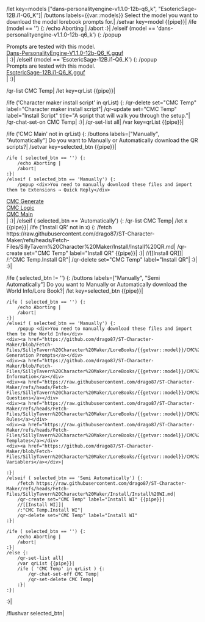 /let key=models ["dans-personalityengine-v1.1.0-12b-q6_k", "EsotericSage-12B.i1-Q6_K"]|
/buttons labels={{var::models}} Select the model you want to download the model lorebook prompts for.|
/setvar key=model {{pipe}}|
/ife (model == '') {:
	/echo Aborting |
	/abort
:}|
/elseif (model == 'dans-personalityengine-v1.1.0-12b-q6_k') {:
	/popup <div>Prompts are tested with this model.</div><div><a href="https://huggingface.co/bartowski/Dans-PersonalityEngine-V1.1.0-12b-GGUF/blob/main/Dans-PersonalityEngine-V1.1.0-12b-Q6_K.gguf">Dans-PersonalityEngine-V1.1.0-12b-Q6_K.gguf</a></div>|
:}|
/elseif (model == 'EsotericSage-12B.i1-Q6_K') {:
	/popup <div>Prompts are tested with this model.</div><div><a href="https://huggingface.co/mradermacher/EsotericSage-12B-i1-GGUF/blob/main/EsotericSage-12B.i1-Q6_K.gguf">EsotericSage-12B.i1-Q6_K.gguf</a></div>|
:}|

/qr-list CMC Temp|
/let key=qrList {{pipe}}|

/ife ('Character maker install script' in qrList) {:
	/qr-delete set="CMC Temp" label="Character maker install script"|
	/qr-update set="CMC Temp" label="Install Script" title="A script that will walk you through the setup."|
	/qr-chat-set-on CMC Temp|
:}|
/qr-set-list all|
/var key=qrList {{pipe}}|

/ife ('CMC Main' not in qrList) {:
	/buttons labels=["Manually", "Automatically"] Do you want to Manually or Automatically download the QR scripts?|
	/setvar key=selected_btn {{pipe}}|

	/ife ( selected_btn == '') {:
		/echo Aborting |
		/abort|
	:}|
	/elseif ( selected_btn == 'Manually') {:
		/popup <div>You need to manually download these files and import them to Extensions → Quick Reply</div>
<div><a href="https://github.com/drago87/ST-Character-Maker/blob/Fetch-Files/SillyTavern%20Character%20Maker/QR%20Sets/CMC%20Generate.json">CMC Generate</a></div><div><a href="https://github.com/drago87/ST-Character-Maker/blob/Fetch-Files/SillyTavern%20Character%20Maker/QR%20Sets/CMC%20Logic.json">CMC Logic</a></div><div><a href="https://github.com/drago87/ST-Character-Maker/blob/Fetch-Files/SillyTavern%20Character%20Maker/QR%20Sets/CMC%20Main.json">CMC Main</a></div>|
	:}|
	/elseif ( selected_btn == 'Automatically') {:
		/qr-list CMC Temp|
		/let x {{pipe}}|
		/ife ('Install QR' not in x) {:
			/fetch https://raw.githubusercontent.com/drago87/ST-Character-Maker/refs/heads/Fetch-Files/SillyTavern%20Character%20Maker/Install/Install%20QR.md|
			/qr-create set="CMC Temp" label="Install QR" {{pipe}}|
		:}|
		//[[Install QR]]|
		/:"CMC Temp.Install QR"|
		/qr-delete set="CMC Temp" label="Install QR"|
	:}|
:}|

/ife ( selected_btn != '') {:
	/buttons labels=["Manually", "Semi Automatically"] Do you want to Manually or Automatically download the World Info/Lore Book?|
	/let key=selected_btn {{pipe}}|
	
	/ife ( selected_btn == '') {:
		/echo Aborting |
		/abort|
	:}|
	/elseif ( selected_btn == 'Manually') {:
		/popup <div>You need to manually download these files and import them to the World Info</div>
	<div><a href="https://github.com/drago87/ST-Character-Maker/blob/Fetch-Files/SillyTavern%20Character%20Maker/LoreBooks/{{getvar::model}}/CMC%20Generation%20Prompts.json">CMC Generation Prompts</a></div>
	<div><a href="https://github.com/drago87/ST-Character-Maker/blob/Fetch-Files/SillyTavern%20Character%20Maker/LoreBooks/{{getvar::model}}/CMC%20Information.json">CMC Information</a></div>
	<div><a href="https://raw.githubusercontent.com/drago87/ST-Character-Maker/refs/heads/Fetch-Files/SillyTavern%20Character%20Maker/LoreBooks/{{getvar::model}}/CMC%20Questions.json">CMC Questions</a></div>
	<div><a href="https://raw.githubusercontent.com/drago87/ST-Character-Maker/refs/heads/Fetch-Files/SillyTavern%20Character%20Maker/LoreBooks/{{getvar::model}}/CMC%20Rules.json">CMC Rules</a></div>
	<div><a href="https://raw.githubusercontent.com/drago87/ST-Character-Maker/refs/heads/Fetch-Files/SillyTavern%20Character%20Maker/LoreBooks/{{getvar::model}}/CMC%20Templates.json">CMC Templates</a></div>
	<div><a href="https://github.com/drago87/ST-Character-Maker/blob/Fetch-Files/SillyTavern%20Character%20Maker/LoreBooks/{{getvar::model}}/CMC%20Variablers.json">CMC Variablers</a></div>|
	
	:}|
	/elseif ( selected_btn == 'Semi Automatically') {:
		/fetch https://raw.githubusercontent.com/drago87/ST-Character-Maker/refs/heads/Fetch-Files/SillyTavern%20Character%20Maker/Install/Install%20WI.md|
		/qr-create set="CMC Temp" label="Install WI" {{pipe}}|
		//[[Install WI]]|
		/:"CMC Temp.Install WI"|
		/qr-delete set="CMC Temp" label="Install WI"
	:}|
	
	/ife ( selected_btn == '') {:
		/echo Aborting |
		/abort|
	:}|
	/else {:
		/qr-set-list all|
		/var qrList {{pipe}}|
		/ife ( 'CMC Temp' in qrList ) {:
			/qr-chat-set-off CMC Temp|
			/qr-set-delete CMC Temp|
		:}|
	:}|
:}|

/flushvar selected_btn|